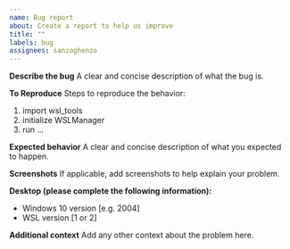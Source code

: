 ```yaml
---
name: Bug report
about: Create a report to help us improve
title: ""
labels: bug
assignees: sanzoghenzo
---
```


**Describe the bug**
A clear and concise description of what the bug is.

**To Reproduce**
Steps to reproduce the behavior:

1. import wsl_tools
2. initialize WSLManager
3. run ...

**Expected behavior**
A clear and concise description of what you expected to happen.

**Screenshots**
If applicable, add screenshots to help explain your problem.

**Desktop (please complete the following information):**

- Windows 10 version [e.g. 2004]
- WSL version [1 or 2]

**Additional context**
Add any other context about the problem here.
